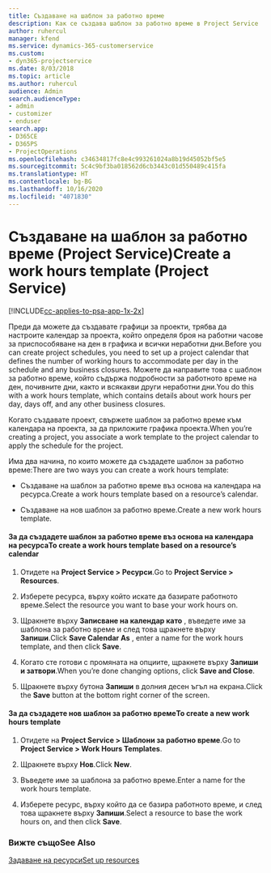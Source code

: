 ```yaml
---
title: Създаване на шаблон за работно време
description: Как се създава шаблон за работно време в Project Service
author: ruhercul
manager: kfend
ms.service: dynamics-365-customerservice
ms.custom:
- dyn365-projectservice
ms.date: 8/03/2018
ms.topic: article
ms.author: ruhercul
audience: Admin
search.audienceType:
- admin
- customizer
- enduser
search.app:
- D365CE
- D365PS
- ProjectOperations
ms.openlocfilehash: c34634817fc8e4c993261024a8b19d45052bf5e5
ms.sourcegitcommit: 5c4c9bf3ba018562d6cb3443c01d550489c415fa
ms.translationtype: HT
ms.contentlocale: bg-BG
ms.lasthandoff: 10/16/2020
ms.locfileid: "4071830"
---
```

# <a name="create-a-work-hours-template-project-service"></a><span data-ttu-id="a7062-103">Създаване на шаблон за работно време (Project Service)</span><span class="sxs-lookup"><span data-stu-id="a7062-103">Create a work hours template (Project Service)</span></span>

[!INCLUDE[cc-applies-to-psa-app-1x-2x](../includes/cc-applies-to-psa-app-1x-2x.md)]

<span data-ttu-id="a7062-104">Преди да можете да създавате графици за проекти, трябва да настроите календар за проекта, който определя броя на работни часове за приспособяване на ден в графика и всички неработни дни.</span><span class="sxs-lookup"><span data-stu-id="a7062-104">Before you can create project schedules, you need to set up a project calendar that defines the number of working hours to accommodate per day in the schedule and any business closures.</span></span> <span data-ttu-id="a7062-105">Можете да направите това с шаблон за работно време, който съдържа подробности за работното време на ден, почивните дни, както и всякакви други неработни дни.</span><span class="sxs-lookup"><span data-stu-id="a7062-105">You do this with a work hours template, which contains details about work hours per day, days off, and any other business closures.</span></span>  
  
 <span data-ttu-id="a7062-106">Когато създавате проект, свържете шаблон за работно време към календара на проекта, за да приложите графика проекта.</span><span class="sxs-lookup"><span data-stu-id="a7062-106">When you’re creating a project, you associate a work template to the project calendar to apply the schedule for the project.</span></span>  
  
 <span data-ttu-id="a7062-107">Има два начина, по които можете да създадете шаблон за работно време:</span><span class="sxs-lookup"><span data-stu-id="a7062-107">There are two ways you can create a work hours template:</span></span>  
  
-   <span data-ttu-id="a7062-108">Създаване на шаблон за работно време въз основа на календара на ресурса.</span><span class="sxs-lookup"><span data-stu-id="a7062-108">Create a work hours template based on a resource’s calendar.</span></span>  
  
-   <span data-ttu-id="a7062-109">Създаване на нов шаблон за работно време.</span><span class="sxs-lookup"><span data-stu-id="a7062-109">Create a new work hours template.</span></span>  
  
#### <a name="to-create-a-work-hours-template-based-on-a-resources-calendar"></a><span data-ttu-id="a7062-110">За да създадете шаблон за работно време въз основа на календара на ресурса</span><span class="sxs-lookup"><span data-stu-id="a7062-110">To create a work hours template based on a resource’s calendar</span></span>  
  
1.  <span data-ttu-id="a7062-111">Отидете на **Project Service > Ресурси**.</span><span class="sxs-lookup"><span data-stu-id="a7062-111">Go to **Project Service > Resources**.</span></span>  
  
2.  <span data-ttu-id="a7062-112">Изберете ресурса, върху който искате да базирате работното време.</span><span class="sxs-lookup"><span data-stu-id="a7062-112">Select the resource you want to base your work hours on.</span></span>  
  
3.  <span data-ttu-id="a7062-113">Щракнете върху **Записване на календар като** , въведете име за шаблона за работно време и след това щракнете върху **Запиши**.</span><span class="sxs-lookup"><span data-stu-id="a7062-113">Click **Save Calendar As** , enter a name for the work hours template, and then click **Save**.</span></span>  
  
4.  <span data-ttu-id="a7062-114">Когато сте готови с промяната на опциите, щракнете върху **Запиши и затвори**.</span><span class="sxs-lookup"><span data-stu-id="a7062-114">When you’re done changing options, click **Save and Close**.</span></span>  
  
5.  <span data-ttu-id="a7062-115">Щракнете върху бутона **Запиши** в долния десен ъгъл на екрана.</span><span class="sxs-lookup"><span data-stu-id="a7062-115">Click the **Save** button at the bottom right corner of the screen.</span></span>  
  
#### <a name="to-create-a-new-work-hours-template"></a><span data-ttu-id="a7062-116">За да създадете нов шаблон за работно време</span><span class="sxs-lookup"><span data-stu-id="a7062-116">To create a new work hours template</span></span>  
  
1.  <span data-ttu-id="a7062-117">Отидете на **Project Service > Шаблони за работно време**.</span><span class="sxs-lookup"><span data-stu-id="a7062-117">Go to **Project Service > Work Hours Templates**.</span></span>  
  
2.  <span data-ttu-id="a7062-118">Щракнете върху **Нов**.</span><span class="sxs-lookup"><span data-stu-id="a7062-118">Click **New**.</span></span>  
  
3.  <span data-ttu-id="a7062-119">Въведете име за шаблона за работно време.</span><span class="sxs-lookup"><span data-stu-id="a7062-119">Enter a name for the work hours template.</span></span>  
  
4.  <span data-ttu-id="a7062-120">Изберете ресурс, върху който да се базира работното време, и след това щракнете върху **Запиши**.</span><span class="sxs-lookup"><span data-stu-id="a7062-120">Select a resource to base the work hours on, and then click **Save**.</span></span>  
  
### <a name="see-also"></a><span data-ttu-id="a7062-121">Вижте също</span><span class="sxs-lookup"><span data-stu-id="a7062-121">See Also</span></span>  
 [<span data-ttu-id="a7062-122">Задаване на ресурси</span><span class="sxs-lookup"><span data-stu-id="a7062-122">Set up resources</span></span>](../psa/set-up-resources.md)
